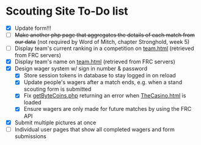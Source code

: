 # Scouting Site To-Do list

- [X] Update form!!!
- [ ] ~~Make another php page that aggregates the details of each match from our data~~ (not required by Word of Mitch, chapter Stronghold, week 5)
- [ ] Display team's current ranking in a competition on [team.html](html/team.html) (retrieved from FRC servers)
- [x] Display team's name on [team.html](html/team.html) (retrieved from FRC servers)
- [x] Design wager system w/ sign in number & password
  - [x] Store session tokens in database to stay logged in on reload
  - [x] Update people's wagers after a match ends, e.g. when a stand scouting form is submitted
  - [x] Fix [getByteCoins.php](php/getByteCoins.php) returning an error when [TheCasino.html](html/TheCasino.html) is loaded
  - [x] Ensure wagers are only made for future matches by using the FRC API
- [x] Submit multiple pictures at once
- [ ] Individual user pages that show all completed wagers and form submissions
